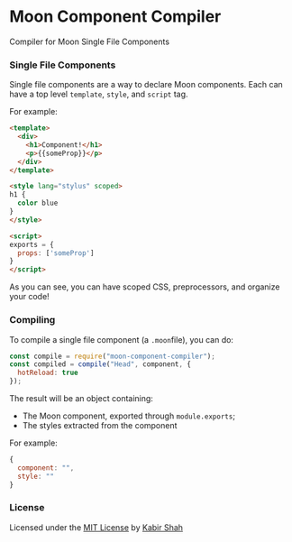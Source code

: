 # Moon Component Compiler

Compiler for Moon Single File Components

### Single File Components

Single file components are a way to declare Moon components. Each can have a top level `template`, `style`, and `script` tag.

For example:

```html
<template>
  <div>
    <h1>Component!</h1>
    <p>{{someProp}}</p>
  </div>
</template>

<style lang="stylus" scoped>
h1 {
  color blue
}
</style>

<script>
exports = {
  props: ['someProp']
}
</script>
```

As you can see, you can have scoped CSS, preprocessors, and organize your code!

### Compiling

To compile a single file component (a `.moon`file), you can do:

```js
const compile = require("moon-component-compiler");
const compiled = compile("Head", component, {
  hotReload: true
});
```

The result will be an object containing:

* The Moon component, exported through `module.exports`;
* The styles extracted from the component

For example:

```js
{
  component: "",
  style: ""
}
```

### License

Licensed under the [MIT License](https://kingpixil.github.io/license) by [Kabir Shah](https://kabir.ml)
